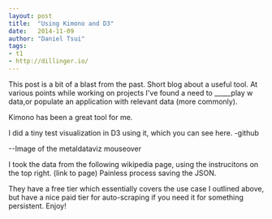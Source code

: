 ```yaml
---
layout: post
title:  "Using Kimono and D3"
date:   2014-11-09
author: "Daniel Tsui"
tags:
- t1
- http://dillinger.io/
---
```


This post is a bit of a blast from the past. Short blog about a useful tool.
At various points while working on projects I've found a need to _____play w data,or populate an application with relevant data (more commonly).

Kimono has been a great tool for me.

I did a tiny test visualization in D3 using it, which you can see here.
-github

--Image of the metaldataviz mouseover

I took the data from the following wikipedia page, using the instrucitons on the top right. (link to page) Painless process saving the JSON.

They have a free tier which essentially covers the use case I outlined above, but have a nice paid tier for auto-scraping if you need it for something persistent. Enjoy!



